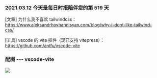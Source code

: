 ### 2021.03.12 今天是每日时报陪伴您的第 519 天

[文章] 为什么我不喜欢 tailwindcss：<https://www.aleksandrhovhannisyan.com/blog/why-i-dont-like-tailwind-css/>

[工具] vscode 的 vite 插件（现已支持 vitepress）：<https://github.com/antfu/vscode-vite>

### 配图 --- vscode-vite

![](https://pbs.twimg.com/media/EwND-UAUUAYp2tG?format=jpg&name=4096x4096)
